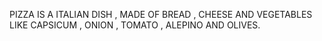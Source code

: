 PIZZA IS A ITALIAN DISH , MADE OF BREAD , CHEESE AND VEGETABLES LIKE CAPSICUM , ONION , TOMATO , ALEPINO AND OLIVES. 